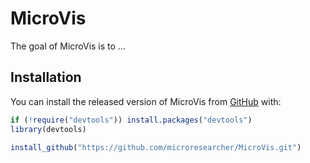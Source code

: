 
# MicroVis

<!-- badges: start -->
<!-- badges: end -->

The goal of MicroVis is to ...

## Installation

You can install the released version of MicroVis from [GitHub](https://github.com/) with:

``` r
if (!require("devtools")) install.packages("devtools")
library(devtools)

install_github("https://github.com/microresearcher/MicroVis.git")
```
